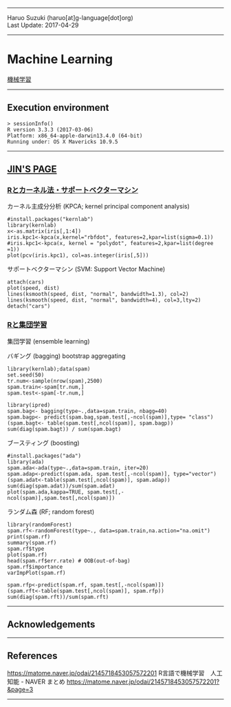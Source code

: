 ----------

Haruo Suzuki (haruo[at]g-language[dot]org)  
Last Update: 2017-04-29

----------

# Machine Learning
[機械学習](https://ja.wikipedia.org/wiki/機械学習)

----------
## Execution environment

	> sessionInfo()
	R version 3.3.3 (2017-03-06)
	Platform: x86_64-apple-darwin13.4.0 (64-bit)
	Running under: OS X Mavericks 10.9.5

----------

## [JIN'S PAGE](http://mjin.doshisha.ac.jp/R/)

### [Rとカーネル法・サポートベクターマシン](http://mjin.doshisha.ac.jp/R/Chap_31/31.html)

カーネル主成分分析 (KPCA; kernel principal component analysis)

    #install.packages("kernlab")
	library(kernlab)
	x<-as.matrix(iris[,1:4])
	iris.kpc1<-kpca(x,kernel="rbfdot", features=2,kpar=list(sigma=0.1))
    #iris.kpc1<-kpca(x, kernel = "polydot", features=2,kpar=list(degree =1))
	plot(pcv(iris.kpc1), col=as.integer(iris[,5]))

サポートベクターマシン (SVM: Support Vector Machine) 

	attach(cars)
	plot(speed, dist)
	lines(ksmooth(speed, dist, "normal", bandwidth=1.3), col=2)
	lines(ksmooth(speed, dist, "normal", bandwidth=4), col=3,lty=2)
	detach("cars")

### [Rと集団学習](http://mjin.doshisha.ac.jp/R/Chap_32/32.html)

集団学習 (ensemble learning)  

バギング (bagging) bootstrap aggregating  

	library(kernlab);data(spam)
	set.seed(50)
    tr.num<-sample(nrow(spam),2500)
	spam.train<-spam[tr.num,]
	spam.test<-spam[-tr.num,]

	library(ipred)
	spam.bag<- bagging(type~.,data=spam.train, nbagg=40) 
	spam.bagp<- predict(spam.bag,spam.test[,-ncol(spam)],type= "class")
	(spam.bagt<- table(spam.test[,ncol(spam)], spam.bagp))
	sum(diag(spam.bagt)) / sum(spam.bagt) 

ブースティング (boosting)  

    #install.packages("ada")
	library(ada)
	spam.ada<-ada(type~.,data=spam.train, iter=20)
	spam.adap<-predict(spam.ada, spam.test[,-ncol(spam)], type="vector")
	(spam.adat<-table(spam.test[,ncol(spam)], spam.adap))
	sum(diag(spam.adat))/sum(spam.adat)
	plot(spam.ada,kappa=TRUE, spam.test[,-ncol(spam)],spam.test[,ncol(spam)])

ランダム森 (RF; random forest)  

	library(randomForest)
	spam.rf<-randomForest(type~., data=spam.train,na.action="na.omit")
	print(spam.rf)
	summary(spam.rf)
	spam.rf$type
	plot(spam.rf)
    head(spam.rf$err.rate) # OOB(out-of-bag)
	spam.rf$importance
	varImpPlot(spam.rf)

	spam.rfp<-predict(spam.rf, spam.test[,-ncol(spam)])
	(spam.rft<-table(spam.test[,ncol(spam)], spam.rfp))
	sum(diag(spam.rft))/sum(spam.rft)

----------
## Acknowledgements

----------
## References

https://matome.naver.jp/odai/2145718453057572201
R言語で機械学習　人工知能 - NAVER まとめ
https://matome.naver.jp/odai/2145718453057572201?&page=3

----------
